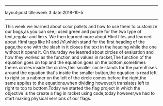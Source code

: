 _ _ _
layout:post
title:week 3
date:2018-10-5
- - -

This week we learned about color pallets and how to use them to customize our bogs,as you can see,i used green and purple for the two type of text,regular and links. We then learned more about Html files and learned about Html tags like h1 and /h1,which stand for the first heading of the page,the one  with the slash in it closes the text in the heading while the one without it opens it. On thursday we leanred about circles of evaluation and how they worked as the function and values in racket,The function of the equation goes on top and the equation goes on the bottom,sometimes theres circles inside the circles,this smaller circle stands for the parenthises around the equation that's inside the smaller button,the equation is read left to right so a nubmer on the left of the circle comes before the right,the same applies to the equations,when dividing however,it translates left to right to top to bottom.Today we started the flag project in which the objective is the create a flag in racket using code,today however,we had to start making physical versions of our flags.
